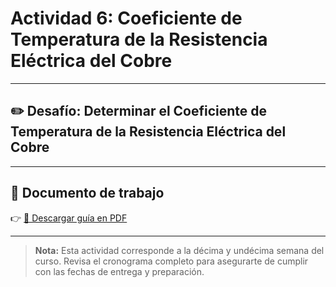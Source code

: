 # Actividad 6: Coeficiente de Temperatura de la Resistencia Eléctrica del Cobre

---

## ✏️ Desafío: Determinar el Coeficiente de Temperatura de la Resistencia Eléctrica del Cobre

---

## 📄 Documento de trabajo

👉 [📎 Descargar guía en PDF](../FIEM/CoeficienteDeTemperatura.pdf)

---

> **Nota:** Esta actividad corresponde a la décima y undécima semana del curso. Revisa el cronograma completo para asegurarte de cumplir con las fechas de entrega y preparación.
